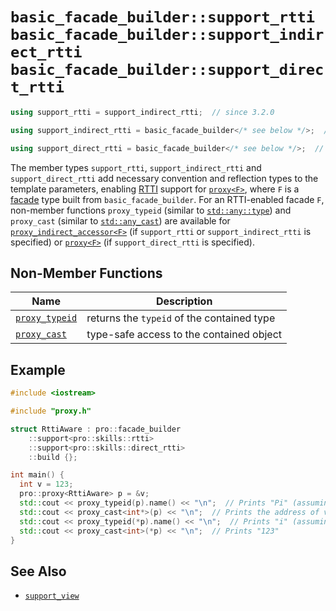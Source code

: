 # `basic_facade_builder::support_rtti`<br />`basic_facade_builder::support_indirect_rtti`<br />`basic_facade_builder::support_direct_rtti`

```cpp
using support_rtti = support_indirect_rtti;  // since 3.2.0

using support_indirect_rtti = basic_facade_builder</* see below */>;  // since 3.2.0

using support_direct_rtti = basic_facade_builder</* see below */>;  // since 3.2.0
```

The member types `support_rtti`, `support_indirect_rtti` and `support_direct_rtti` add necessary convention and reflection types to the template parameters, enabling [RTTI](https://en.wikipedia.org/wiki/Run-time_type_information) support for [`proxy<F>`](../proxy.md), where `F` is a [facade](../facade.md) type built from `basic_facade_builder`. For an RTTI-enabled facade `F`, non-member functions `proxy_typeid` (similar to [`std::any::type`](https://en.cppreference.com/w/cpp/utility/any/type)) and `proxy_cast` (similar to [`std::any_cast`](https://en.cppreference.com/w/cpp/utility/any/any_cast)) are available for [`proxy_indirect_accessor<F>`](../proxy_indirect_accessor.md) (if `support_rtti` or `support_indirect_rtti` is specified) or [`proxy<F>`](../proxy.md) (if `support_direct_rtti` is specified).

## Non-Member Functions

| Name                                           | Description                                |
| ---------------------------------------------- | ------------------------------------------ |
| [`proxy_typeid`](support_rtti/proxy_typeid.md) | returns the `typeid` of the contained type |
| [`proxy_cast`](support_rtti/proxy_cast.md)     | type-safe access to the contained object   |

## Example

```cpp
#include <iostream>

#include "proxy.h"

struct RttiAware : pro::facade_builder
    ::support<pro::skills::rtti>
    ::support<pro::skills::direct_rtti>
    ::build {};

int main() {
  int v = 123;
  pro::proxy<RttiAware> p = &v;
  std::cout << proxy_typeid(p).name() << "\n";  // Prints "Pi" (assuming GCC)
  std::cout << proxy_cast<int*>(p) << "\n";  // Prints the address of v
  std::cout << proxy_typeid(*p).name() << "\n";  // Prints "i" (assuming GCC)
  std::cout << proxy_cast<int>(*p) << "\n";  // Prints "123"
}
```

## See Also

- [`support_view`](support_view.md)

